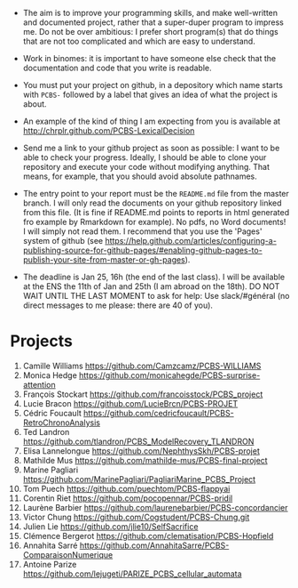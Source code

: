 * The aim is to improve your programming skills, and make well-written and documented project, rather that a super-duper program to impress me. Do not be over ambitious: I prefer short program(s) that do things that are not too complicated and which are easy to understand.

* Work in binomes:  it is important to have someone else check that the documentation and code that you write is readable.

* You must put your project on github, in a depository which name starts with `PCBS-` followed by a label that gives an idea of what the project is about.

* An example of the kind of thing I am expecting from you is available at http://chrplr.github.com/PCBS-LexicalDecision 

* Send me a link to your github project as soon as possible: I want to be able to check your progress. Ideally, I should be able to clone your repository and execute your code without modifying anything. That means, for example, that you should avoid absolute pathnames. 

* The entry point to your report must be the `README.md` file from the master branch. I will only read the documents on your github repository linked from this file. (It is fine if README.md points to reports in html generated fro example by Rmarkdown for example). No pdfs, no Word documents! I will simply not read them. I recommend that you use the 'Pages' system of github (see https://help.github.com/articles/configuring-a-publishing-source-for-github-pages/#enabling-github-pages-to-publish-your-site-from-master-or-gh-pages).


* The deadline is Jan 25, 16h (the end of the last class). I will be available at the ENS the 11th of Jan and 25th (I am abroad on the 18th). DO NOT WAIT UNTIL THE LAST MOMENT to ask for help: Use slack/#général (no direct messages to me please: there are 40 of you).

# Projects

1. Camille Williams <https://github.com/Camzcamz/PCBS-WILLIAMS>
1. Monica Hedge  <https://github.com/monicahegde/PCBS-surprise-attention>
1. François Stockart <https://github.com/francoisstock/PCBS_project>
1. Lucie Bracon <https://github.com/LucieBrcn/PCBS-PROJET>
1. Cédric Foucault <https://github.com/cedricfoucault/PCBS-RetroChronoAnalysis>
1. Ted Landron <https://github.com/tlandron/PCBS_ModelRecovery_TLANDRON>
1. Elisa Lannelongue <https://github.com/NephthysSkh/PCBS-projet>
1. Mathilde Mus <https://github.com/mathilde-mus/PCBS-final-project>
1. Marine Pagliari <https://github.com/MarinePagliari/PagliariMarine_PCBS_Project>
1. Tom Puech <https://github.com/puechtom/PCBS-flappyai>
1. Corentin Riet <https://github.com/pocopennar/PCBS-pridil>
1. Laurène Barbier <https://github.com/laurenebarbier/PCBS-concordancier>
1. Victor Chung <https://github.com/Cogstudent/PCBS-Chung.git>
1. Julien Lie <https://github.com/jlie10/SelfSacrifice>
1. Clémence Bergerot <https://github.com/clematisation/PCBS-Hopfield>
1. Annahita Sarré <https://github.com/AnnahitaSarre/PCBS-ComparaisonNumerique>
1. Antoine Parize <https://github.com/lejugeti/PARIZE_PCBS_cellular_automata>
